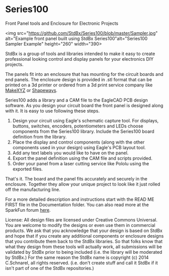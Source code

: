 Series100
=========

Front Panel tools and Enclosure for Electronic Projects

<img src="https://github.com/StdBx/Series100/blob/master/Sampler.jpg" alt="Example front panel built using StdBx Series100"alt="Series100 Sampler Example" height="260" width="390>  

StdBx is a group of tools and libraries intended to make it easy to create professional looking control and display panels for your electronics DIY projects.

The panels fit into an enclosure that has mounting for the circuit boards and end panels.  The enclosure design is provided in .stl format that can be printed on a 3d printer or ordered from a 3d print service company like [MakeXYZ](http://www.makexyz.com/) or [Shapeways](http://www.shapeways.com/).

Series100 adds a library and a CAM file to the EagleCAD PCB design software.  As you design your circuit board the front panel is designed along with it.  It is easy to use following these steps.

  1. Design your circuit using Eagle's schematic capture tool.  For displays, buttons, switches, encoders, potentiometers and LEDs choose components from the Series100 library.  Include the Series100 board definition from the library.  
  2. Place the display and control components (along with the other components used in your design) using Eagle's PCB layout tool.  
  3. Add any text labels you would like to have on the panel.  
  4. Export the panel definition using the CAM file and scripts provided.  
  5. Order your panel from a laser cutting service like Pololu using the exported files.

That's it.  The board and the panel fits accurately and securely in the enclosure.  Together they allow your unique project to look like it just rolled off the manufacturing line.

For a more detailed description and instructions start with the READ ME FIRST file in the Documentation folder.  You can also read more at the SparkFun forum [here](https://forum.sparkfun.com/viewtopic.php?f=5&t=39492).

License: All design files are licensed under Creative Commons Universal.  You are welcome to modify the designs or even use them in commercial products.  We ask that you acknowledge that your design is based on StdBx and hope that if you create any additional components or enclosure designs that you contribute them back to the StdBx libraries. So that folks know that what they design from these tools will actually work, all submissions will be validated by StdBx prior to being included (i.e. the library will be moderated by StdBx.)  For the same reason the StdBx name is copyright (c) 2014 C.Schnarel, all rights reserved. (i.e. don't create stuff and call it StdBx if it isn't part of one of the StdBx repositories.)

